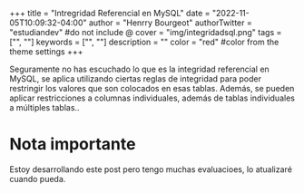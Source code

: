 +++
title = "Intregridad Referencial en MySQL"
date = "2022-11-05T10:09:32-04:00"
author = "Henrry Bourgeot"
authorTwitter = "estudiandev" #do not include @
cover = "img/integridadsql.png"
tags = ["", ""]
keywords = ["", ""]
description = ""
color = "red" #color from the theme settings
+++

Seguramente no has escuchado lo que es la integridad referencial en MySQL, se aplica utilizando ciertas reglas de integridad para poder restringir los valores que son colocados en esas tablas. Además, se pueden aplicar restricciones a columnas individuales, además de tablas individuales a múltiples tablas..

# Nota importante

Estoy desarrollando este post pero tengo muchas evaluacioes, lo atualizaré cuando pueda.
